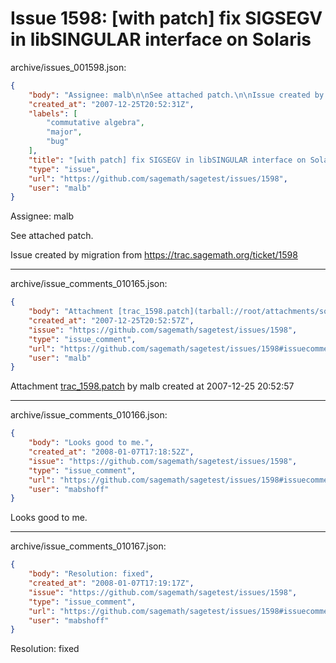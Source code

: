 # Issue 1598: [with patch] fix SIGSEGV in libSINGULAR interface on Solaris

archive/issues_001598.json:
```json
{
    "body": "Assignee: malb\n\nSee attached patch.\n\nIssue created by migration from https://trac.sagemath.org/ticket/1598\n\n",
    "created_at": "2007-12-25T20:52:31Z",
    "labels": [
        "commutative algebra",
        "major",
        "bug"
    ],
    "title": "[with patch] fix SIGSEGV in libSINGULAR interface on Solaris",
    "type": "issue",
    "url": "https://github.com/sagemath/sagetest/issues/1598",
    "user": "malb"
}
```
Assignee: malb

See attached patch.

Issue created by migration from https://trac.sagemath.org/ticket/1598





---

archive/issue_comments_010165.json:
```json
{
    "body": "Attachment [trac_1598.patch](tarball://root/attachments/some-uuid/ticket1598/trac_1598.patch) by malb created at 2007-12-25 20:52:57",
    "created_at": "2007-12-25T20:52:57Z",
    "issue": "https://github.com/sagemath/sagetest/issues/1598",
    "type": "issue_comment",
    "url": "https://github.com/sagemath/sagetest/issues/1598#issuecomment-10165",
    "user": "malb"
}
```

Attachment [trac_1598.patch](tarball://root/attachments/some-uuid/ticket1598/trac_1598.patch) by malb created at 2007-12-25 20:52:57



---

archive/issue_comments_010166.json:
```json
{
    "body": "Looks good to me.",
    "created_at": "2008-01-07T17:18:52Z",
    "issue": "https://github.com/sagemath/sagetest/issues/1598",
    "type": "issue_comment",
    "url": "https://github.com/sagemath/sagetest/issues/1598#issuecomment-10166",
    "user": "mabshoff"
}
```

Looks good to me.



---

archive/issue_comments_010167.json:
```json
{
    "body": "Resolution: fixed",
    "created_at": "2008-01-07T17:19:17Z",
    "issue": "https://github.com/sagemath/sagetest/issues/1598",
    "type": "issue_comment",
    "url": "https://github.com/sagemath/sagetest/issues/1598#issuecomment-10167",
    "user": "mabshoff"
}
```

Resolution: fixed
